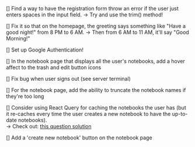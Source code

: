 [] Find a way to have the registration form throw an error if the user just enters spaces in the input field.
    -> Try and use the trim() method! 
    
[] Fix it so that on the homepage, the greeting says something like "Have a good night!" from 8 PM to 6 AM.
    -> Then from 6 AM to 11 AM, it'll say "Good Morning!" 

[] Set up Google Authentication! 

[] In the notebook page that displays all the user's notebooks, add a hover affect to the trash and edit button icons 

[] Fix bug when user signs out (see server terminal) 

[] For the notebook page, add the ability to truncate the notebook names if they're too long 

[] Consider using React Query for caching the notebooks the user has (but it re-caches every time the user creates a new notebook to have the up-to-date notebooks). \
    -> Check out: [this question solution](https://stackoverflow.com/questions/66261207/how-to-add-edit-button-and-function-in-react-js)

[] Add a 'create new notebook' button on the notebook page